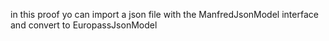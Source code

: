 in this proof yo can import a json file with the ManfredJsonModel interface and convert to EuropassJsonModel
